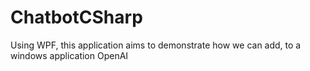 # ChatbotCSharp

Using WPF, this application aims to demonstrate how we can add, to a windows application OpenAI
